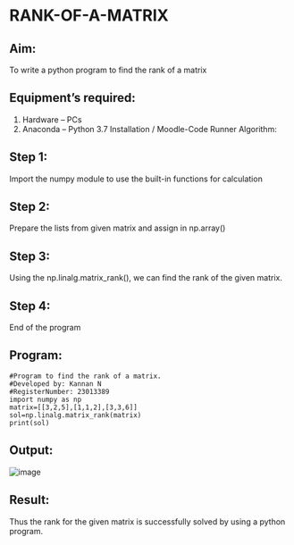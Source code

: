 # RANK-OF-A-MATRIX
## Aim:
To write a python program to find the rank of a matrix
## Equipment’s required:
1. 	Hardware – PCs
2. 	Anaconda – Python 3.7 Installation / Moodle-Code Runner
Algorithm:
## Step 1:
Import the numpy module to use the built-in functions for calculation

## Step 2:
Prepare the lists from given matrix and assign in np.array()

## Step 3:
Using the np.linalg.matrix_rank(), we can find the rank of the given matrix.

## Step 4:
End of the program

## Program:
```
#Program to find the rank of a matrix.
#Developed by: Kannan N
#RegisterNumber: 23013389
import numpy as np
matrix=[[3,2,5],[1,1,2],[3,3,6]]
sol=np.linalg.matrix_rank(matrix)
print(sol)
```

## Output:
![image](https://github.com/kannan-nagaraju/RANK-OF-A-MATRIX/assets/145742755/cfc5500d-1a90-43d8-b23b-0862305dfd80)

## Result:
Thus the rank for the given matrix is successfully solved by  using a python program.

